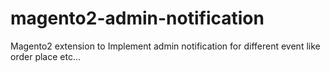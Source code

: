 # magento2-admin-notification
Magento2 extension to Implement admin notification for different event like order place etc...
